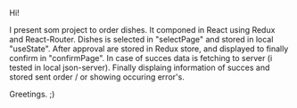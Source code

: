 Hi!

I present som project to order dishes.
It componed in React using Redux and React-Router.
Dishes is selected in "selectPage" and stored in local "useState". After approval are stored in Redux store, and displayed to finally confirm in "confirmPage". In case of succes data is fetching to server (i tested in local json-server). 
Finally displaing information of succes and stored sent order / or showing occuring error's.

Greetings. ;)
    